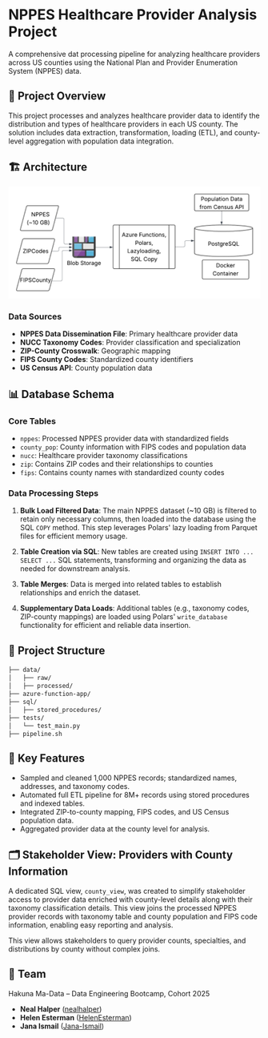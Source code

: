 # NPPES Healthcare Provider Analysis Project

A comprehensive dat processing pipeline for analyzing healthcare providers across US counties using the National Plan and Provider Enumeration System (NPPES) data.

## 🎯 Project Overview

This project processes and analyzes healthcare provider data to identify the distribution and types of healthcare providers in each US county. The solution includes data extraction, transformation, loading (ETL), and county-level aggregation with population data integration.

## 🏗️ Architecture

![Project Architecture Diagram](./docs/images/NPPES-ARCHITECTURE.png)

### Data Sources
- **NPPES Data Dissemination File**: Primary healthcare provider data
- **NUCC Taxonomy Codes**: Provider classification and specialization
- **ZIP-County Crosswalk**: Geographic mapping
- **FIPS County Codes**: Standardized county identifiers
- **US Census API**: County population data

## 📊 Database Schema

### Core Tables
- `nppes`: Processed NPPES provider data with standardized fields
- `county_pop`: County information with FIPS codes and population data
- `nucc`: Healthcare provider taxonomy classifications
- `zip`: Contains ZIP codes and their relationships to counties
- `fips`: Contains county names with standardized county codes

### Data Processing Steps

1. **Bulk Load Filtered Data**: The main NPPES dataset (~10 GB) is filtered to retain only necessary columns, then loaded into the database using the SQL `COPY` method. This step leverages Polars' lazy loading from Parquet files for efficient memory usage.

2. **Table Creation via SQL**: New tables are created using `INSERT INTO ... SELECT ...` SQL statements, transforming and organizing the data as needed for downstream analysis.

3. **Table Merges**: Data is merged into related tables to establish relationships and enrich the dataset.

4. **Supplementary Data Loads**: Additional tables (e.g., taxonomy codes, ZIP-county mappings) are loaded using Polars' `write_database` functionality for efficient and reliable data insertion.

## 📁 Project Structure

```
├── data/
│   ├── raw/
│   ├── processed/
├── azure-function-app/
├── sql/
│   ├── stored_procedures/
├── tests/
│   └── test_main.py
├── pipeline.sh
```


## 🔧 Key Features

- Sampled and cleaned 1,000 NPPES records; standardized names, addresses, and taxonomy codes.
- Automated full ETL pipeline for 8M+ records using stored procedures and indexed tables.
- Integrated ZIP-to-county mapping, FIPS codes, and US Census population data.
- Aggregated provider data at the county level for analysis.

## 🗂️ Stakeholder View: Providers with County Information

A dedicated SQL view, `county_view`, was created to simplify stakeholder access to provider data enriched with county-level details along with their taxonomy classification details. This view joins the processed NPPES provider records with taxonomy table and county population and FIPS code information, enabling easy reporting and analysis.

This view allows stakeholders to query provider counts, specialties, and distributions by county without complex joins.

## 👥 Team

Hakuna Ma-Data – Data Engineering Bootcamp, Cohort 2025
- **Neal Halper** ([nealhalper](https://github.com/nealhalper))
- **Helen Esterman** ([HelenEsterman](https://github.com/HelenEsterman))
- **Jana Ismail** ([Jana-Ismail](https://github.com/Jana-Ismail))